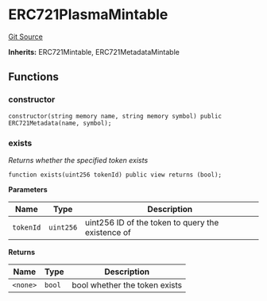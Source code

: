 # ERC721PlasmaMintable
[Git Source](https://github.com/TOKnetwork/contracts/blob/155f729fd8db0676297384375468d4d45b8aa44e/contracts/common/tokens/ERC721PlasmaMintable.sol)

**Inherits:**
ERC721Mintable, ERC721MetadataMintable


## Functions
### constructor


```solidity
constructor(string memory name, string memory symbol) public ERC721Metadata(name, symbol);
```

### exists

*Returns whether the specified token exists*


```solidity
function exists(uint256 tokenId) public view returns (bool);
```
**Parameters**

|Name|Type|Description|
|----|----|-----------|
|`tokenId`|`uint256`|uint256 ID of the token to query the existence of|

**Returns**

|Name|Type|Description|
|----|----|-----------|
|`<none>`|`bool`|bool whether the token exists|


